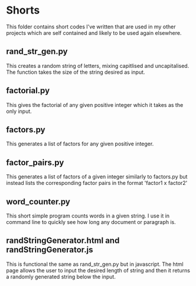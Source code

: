 # Shorts

This folder contains short codes I've written that are used in my other projects which are self contained and likely to be used again elsewhere.

## rand_str_gen.py

This creates a random string of letters, mixing capitlised and uncapitalised. The function takes the size of the string desired as input.

## factorial.py

This gives the factorial of any given positive integer which it takes as the only input.

## factors.py

This generates a list of factors for any given positive integer.

## factor_pairs.py

This generates a list of factors of a given integer similarly to factors.py but instead lists the corresponding factor pairs in the format 'factor1 x factor2'

## word_counter.py

This short simple program counts words in a given string. I use it in command line to quickly see how long any document or paragraph is. 

## randStringGenerator.html and randStringGenerator.js

This is functional the same as rand_str_gen.py but in javascript. The html page allows the user to input the desired length of string and then it returns a randomly generated string below the input.